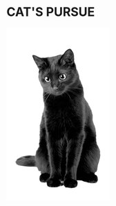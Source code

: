 <html>
<head>
<link rel="stylesheet" href="css/estilo examen.css">
</head>
<body>
<h1> CAT'S PURSUE </h1>
<a href="file:///C:/Users/hp/OneDrive/Desktop/programacion%20creativa/html/Examen/Gato_entrando.html">
<img id= "i1"src="img/gato_sentado.png"  >
</a>
</body>
</html>
